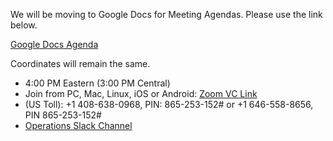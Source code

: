 We will be moving to Google Docs for Meeting Agendas. Please use the link below.

[Google Docs Agenda](https://docs.google.com/document/d/1j3ibbjuN1JuDeilSDg3S_Xj9bHrSttDAK1eQVg-8SZ8)

Coordinates will remain the same.

   * 4:00 PM Eastern (3:00 PM Central)
   * Join from PC, Mac, Linux, iOS or Android: [Zoom VC Link](https://IU.zoom.us/j/865253152)
   * (US Toll): +1 408-638-0968, PIN: 865-253-152# or +1 646-558-8656, PIN 865-253-152#
   * [Operations Slack Channel](https://opensciencegrid.slack.com/messages/C5GAYBGA0/)
